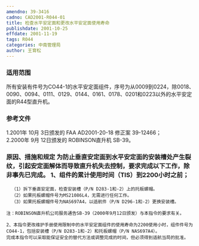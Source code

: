```yaml
---
amendno: 39-3416  
cadno: CAD2001-R044-01  
title: 检查水平安定面和更改水平安定面使用寿命  
publishdate: 2001-10-25  
effdate: 2001-11-19  
tags: R044  
categories: 中南管理局  
author: 王育松  
---
```

  
### 适用范围  
所有安装有件号为CO44-1的水平安定面组件，序号为从0009到0224，除0018、0090、0094、0111、0129、0144、0161、0178、0201和0223以外的水平安定面的R44型直升机。  
  
<!--more-->  
### 参考文件  
1.2001年 10月 3日颁发的 FAA AD2001-20-18 修正案 39-12466；  
 2.2000年 9月 12日颁发的 ROBINSON直升机 SB-39。  
  
### 原因、措施和规定 为防止垂直安定面到水平安定面的安装槽处产生裂纹，引起安定面解体而导致直升机失去控制，要求完成以下工作，除非事先已完成。 1、组件的累计使用时间（TIS）到2200小时之前；  
      （1）拆下垂直安定面，检查安装槽（P/N D283-1和-2）上的托板螺帽。  
      （2）如果托板螺帽件号为MS21086L4，无需进行任何工作。  
      （3）如果托板螺帽件号为NAS697A4，以适航件（P/N D296-1和-2）更换安装槽。  
  
    注：ROBINSON直升机公司服务通告SB-39（2000年9月12日颁发）与本指令的要求有关。  
  
    2、本指令更改维护手册使用限制中的水平安定面组件的使用寿命为2200使用小时，组件件号为CO44-1，包括安装槽（P/N D283-1和-2）和托板螺帽（P/N NAS697A4）。  
    完成本指令可以采取能保证安全的替代方法或调整完成的时间，但必须得到适航当局的批准。  
